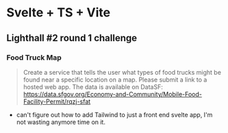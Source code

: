 # Svelte + TS + Vite

## Lighthall #2 round 1 challenge

### Food Truck Map

> Create a service that tells the user what types of food trucks might be found near a specific location on a map.
> Please submit a link to a hosted web app. The data is available on DataSF: https://data.sfgov.org/Economy-and-Community/Mobile-Food-Facility-Permit/rqzj-sfat

- can't figure out how to add Tailwind to just a front end svelte app, I'm not wasting anymore time on it.
